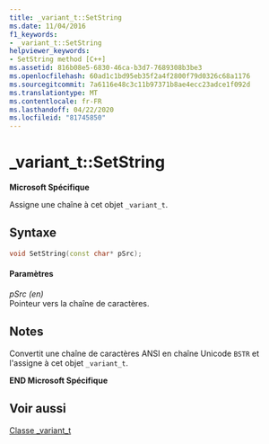 ```yaml
---
title: _variant_t::SetString
ms.date: 11/04/2016
f1_keywords:
- _variant_t::SetString
helpviewer_keywords:
- SetString method [C++]
ms.assetid: 816b08e5-6830-46ca-b3d7-7689308b3be3
ms.openlocfilehash: 60ad1c1bd95eb35f2a4f2800f79d0326c68a1176
ms.sourcegitcommit: 7a6116e48c3c11b97371b8ae4ecc23adce1f092d
ms.translationtype: MT
ms.contentlocale: fr-FR
ms.lasthandoff: 04/22/2020
ms.locfileid: "81745850"
---
```

# <a name="_variant_tsetstring"></a>_variant_t::SetString

**Microsoft Spécifique**

Assigne une chaîne à cet objet `_variant_t`.

## <a name="syntax"></a>Syntaxe

```cpp
void SetString(const char* pSrc);
```

#### <a name="parameters"></a>Paramètres

*pSrc (en)*<br/>
Pointeur vers la chaîne de caractères.

## <a name="remarks"></a>Notes

Convertit une chaîne de caractères ANSI en chaîne Unicode `BSTR` et l'assigne à cet objet `_variant_t`.

**END Microsoft Spécifique**

## <a name="see-also"></a>Voir aussi

[Classe _variant_t](../cpp/variant-t-class.md)
